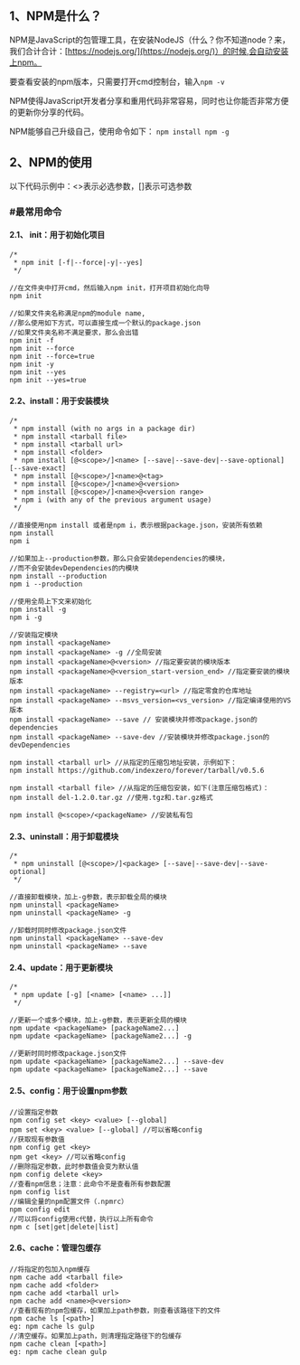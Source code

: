 ## 1、NPM是什么？

NPM是JavaScript的包管理工具，在安装NodeJS（什么？你不知道node？来，我们合计合计：[https://nodejs.org/](https://nodejs.org/)）的时候,会自动安装上npm。

要查看安装的npm版本，只需要打开cmd控制台，输入``npm -v``

NPM使得JavaScript开发者分享和重用代码非常容易，同时也让你能否非常方便的更新你分享的代码。

NPM能够自己升级自己，使用命令如下： ``npm install npm -g``

## 2、NPM的使用

以下代码示例中：<>表示必选参数，[]表示可选参数

### #最常用命令

#### 2.1、 init：用于初始化项目

	/*
	 * npm init [-f|--force|-y|--yes]
	 */
	
	//在文件夹中打开cmd，然后输入npm init，打开项目初始化向导
	npm init 
	
	//如果文件夹名称满足npm的module name,
	//那么使用如下方式，可以直接生成一个默认的package.json
	//如果文件夹名称不满足要求，那么会出错
	npm init -f
	npm init --force
	npm init --force=true 
	npm init -y
	npm init --yes
	npm init --yes=true


#### 2.2、install：用于安装模块

	/*
	 * npm install (with no args in a package dir)
	 * npm install <tarball file>
	 * npm install <tarball url>
	 * npm install <folder>
	 * npm install [@<scope>/]<name> [--save|--save-dev|--save-optional] [--save-exact]
	 * npm install [@<scope>/]<name>@<tag>
	 * npm install [@<scope>/]<name>@<version>
	 * npm install [@<scope>/]<name>@<version range>
	 * npm i (with any of the previous argument usage)
	 */
	
	//直接使用npm install 或者是npm i，表示根据package.json，安装所有依赖
	npm install
	npm i
	
	//如果加上--production参数，那么只会安装dependencies的模块，
	//而不会安装devDependencies的内模块
	npm install --production
	npm i --production
	
	//使用全局上下文来初始化
	npm install -g
	npm i -g
	
	//安装指定模块
	npm install <packageName>
	npm install <packageName> -g //全局安装
	npm install <packageName>@<version> //指定要安装的模块版本
	npm install <packageName>@<version_start-version_end> //指定要安装的模块版本
	npm install <packageName> --registry=<url> //指定零食的仓库地址
	npm install <packageName> --msvs_version=<vs_version> //指定编译使用的VS版本
	npm install <packageName> --save // 安装模块并修改package.json的dependencies
	npm install <packageName> --save-dev //安装模块并修改package.json的devDependencies
	
	npm install <tarball url> //从指定的压缩包地址安装，示例如下：
	npm install https://github.com/indexzero/forever/tarball/v0.5.6
	
	npm install <tarball file> //从指定的压缩包安装，如下(注意压缩包格式)：
	npm install del-1.2.0.tar.gz //使用.tgz和.tar.gz格式

	npm install @<scope>/<packageName> //安装私有包


#### 2.3、uninstall：用于卸载模块

	/*
	 * npm uninstall [@<scope>/]<package> [--save|--save-dev|--save-optional]
	 */
	
	//直接卸载模块，加上-g参数，表示卸载全局的模块
	npm uninstall <packageName> 
	npm uninstall <packageName> -g
	
	//卸载时同时修改package.json文件
	npm uninstall <packageName> --save-dev
	npm uninstall <packageName> --save

#### 2.4、update：用于更新模块

	/*
	 * npm update [-g] [<name> [<name> ...]]
	 */
	
	//更新一个或多个模块，加上-g参数，表示更新全局的模块
	npm update <packageName> [packageName2...]
	npm update <packageName> [packageName2...] -g
	
	//更新时同时修改package.json文件
	npm update <packageName> [packageName2...] --save-dev
	npm update <packageName> [packageName2...] --save

#### 2.5、config：用于设置npm参数

	//设置指定参数
	npm config set <key> <value> [--global]
	npm set <key> <value> [--global] //可以省略config
	//获取现有参数值
	npm config get <key>
	npm get <key> //可以省略config
	//删除指定参数，此时参数值会变为默认值
	npm config delete <key>
	//查看npm信息；注意：此命令不是查看所有参数配置
	npm config list
	//编辑全量的npm配置文件（.npmrc）
	npm config edit
	//可以将config使用c代替，执行以上所有命令
	npm c [set|get|delete|list]

#### 2.6、cache：管理包缓存

	//将指定的包加入npm缓存
	npm cache add <tarball file>
	npm cache add <folder>
	npm cache add <tarball url>
	npm cache add <name>@<version>
	//查看现有的npm包缓存，如果加上path参数，则查看该路径下的文件
	npm cache ls [<path>] 
	eg: npm cache ls gulp
	//清空缓存。如果加上path，则清理指定路径下的包缓存
	npm cache clean [<path>]
	eg: npm cache clean gulp

